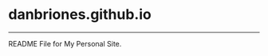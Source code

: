 # danbriones.github.io
----------------------------------------------------------------
README File for My Personal Site.






